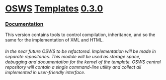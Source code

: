 # [OSWS](https://github.com/OSWS) [Templates](https://github.com/OSWS/Templates) [0.3.0](https://github.com/OSWS/Templates/wiki/0.3.0)

### [Documentation](https://github.com/OSWS/Templates/wiki)

This version contains tools to control compilation, inheritance, and so the same for the implementation of XML and HTML.

###### In the near future OSWS to be refactored. Implementation will be made in separate repositories. This module will be used as storage space, debugging and documentation for the kernel of the template. OSWS central repository will contain a single command-line utility and collect all implemented in user-friendly interface.